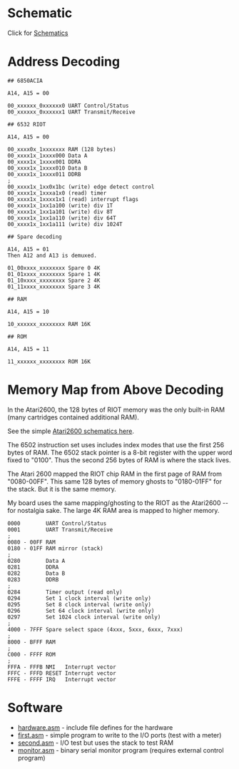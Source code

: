 
# Schematic

Click for [Schematics](/6502/SCHEMATICS.md)

# Address Decoding

```
## 6850ACIA

A14, A15 = 00

00_xxxxxx_0xxxxxx0 UART Control/Status
00_xxxxxx_0xxxxxx1 UART Transmit/Receive

## 6532 RIOT

A14, A15 = 00

00_xxxx0x_1xxxxxxx RAM (128 bytes)
00_xxxx1x_1xxxx000 Data A
00_xxxx1x_1xxxx001 DDRA
00_xxxx1x_1xxxx010 Data B
00_xxxx1x_1xxxx011 DDRB
;
00_xxxx1x_1xx0x1bc (write) edge detect control
00_xxxx1x_1xxxa1x0 (read) timer
00_xxxx1x_1xxxx1x1 (read) interrupt flags
00_xxxx1x_1xx1a100 (write) div 1T
00_xxxx1x_1xx1a101 (write) div 8T
00_xxxx1x_1xx1a110 (write) div 64T
00_xxxx1x_1xx1a111 (write) div 1024T

## Spare decoding

A14, A15 = 01
Then A12 and A13 is demuxed.

01_00xxxx_xxxxxxxx Spare 0 4K
01_01xxxx_xxxxxxxx Spare 1 4K
01_10xxxx_xxxxxxxx Spare 2 4K
01_11xxxx_xxxxxxxx Spare 3 4K

## RAM

A14, A15 = 10

10_xxxxxx_xxxxxxxx RAM 16K

## ROM

A14, A15 = 11

11_xxxxxx_xxxxxxxx ROM 16K

```

# Memory Map from Above Decoding

In the Atari2600, the 128 bytes of RIOT memory was the only built-in RAM (many cartridges contained additional RAM).

See the simple [Atari2600 schematics here](/atari2600/Hardware.jpg).

The 6502 instruction set uses includes index modes that use the first 256 bytes of RAM. The 6502 stack pointer is
a 8-bit register with the upper word fixed to "0100". Thus the second 256 bytes of RAM is where the stack lives.

The Atari 2600 mapped the RIOT chip RAM in the first page of RAM from "0080-00FF". This same 128 bytes of memory
ghosts to "0180-01FF" for the stack. But it is the same memory.

My board uses the same mapping/ghosting to the RIOT as the Atari2600 -- for nostalgia sake. The large 4K RAM area is 
mapped to higher memory.

```
0000        UART Control/Status
0001        UART Transmit/Receive
;
0080 - 00FF RAM
0180 - 01FF RAM mirror (stack)
;
0280        Data A
0281        DDRA
0282        Data B
0283        DDRB
;
0284        Timer output (read only)
0294        Set 1 clock interval (write only)
0295        Set 8 clock interval (write only)
0296        Set 64 clock interval (write only)
0297        Set 1024 clock interval (write only)
;
4000 - 7FFF Spare select space (4xxx, 5xxx, 6xxx, 7xxx)
;
8000 - BFFF RAM
;
C000 - FFFF ROM
;
FFFA - FFFB NMI   Interrupt vector
FFFC - FFFD RESET Interrupt vector
FFFE - FFFF IRQ   Interrupt vector
```

# Software
  - [hardware.asm](hardware.asm) - include file defines for the hardware
  - [first.asm](first.asm) - simple program to write to the I/O ports (test with a meter)
  - [second.asm](second.asm) - I/O test but uses the stack to test RAM
  - [monitor.asm](monitor.asm) - binary serial monitor program (requires external control program)